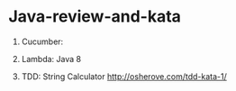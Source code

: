 # Java-review-and-kata

1. Cucumber:

2. Lambda: Java 8 

3. TDD: 
String Calculator 
http://osherove.com/tdd-kata-1/
 
